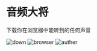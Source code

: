 # 音频大将
下载你在浏览器中能听到的任何声音

![down](https://img.shields.io/badge/download-1K-brightgreen.svg)
![browser](https://img.shields.io/badge/browser-chrome-brightgreen.svg)
![auther](https://img.shields.io/badge/auther-44886-brightgreen.svg)
